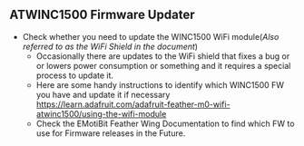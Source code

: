 ## ATWINC1500 Firmware Updater
- Check whether you need to update the WINC1500 WiFi module(_Also referred to as the WiFi Shield in the document_)
  - Occasionally there are updates to the WiFi shield that fixes a bug or or lowers power consumption or something and it requires a special process to update it.
  - Here are some handy instructions to identify which WINC1500 FW you have and update it if necessary https://learn.adafruit.com/adafruit-feather-m0-wifi-atwinc1500/using-the-wifi-module
  - Check the EMotiBit Feather Wing Documentation to find which FW to use for Firmware releases in the Future.